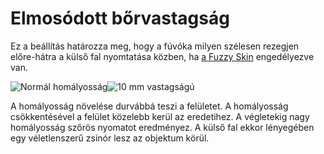 # Elmosódott bőrvastagság

Ez a beállítás határozza meg, hogy a fúvóka milyen szélesen rezegjen előre-hátra a külső fal nyomtatása közben, ha [a Fuzzy Skin](magic_fuzzy_skin_enabled.md) engedélyezve van.

![Normál homályosság](../images/magic_fuzzy_skin_photo.jpg)![10 mm vastagságú](../images/magic_fuzzy_skin_thickness.jpg)

A homályosság növelése durvábbá teszi a felületet. A homályosság csökkentésével a felület közelebb kerül az eredetihez. A végletekig nagy homályosság szőrös nyomatot eredményez. A külső fal ekkor lényegében egy véletlenszerű zsinór lesz az objektum körül.
